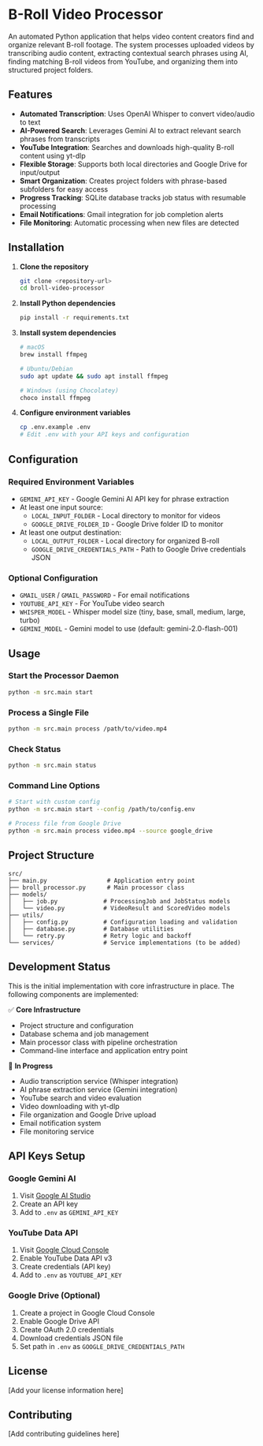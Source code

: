 # B-Roll Video Processor

An automated Python application that helps video content creators find and organize relevant B-roll footage. The system processes uploaded videos by transcribing audio content, extracting contextual search phrases using AI, finding matching B-roll videos from YouTube, and organizing them into structured project folders.

## Features

- **Automated Transcription**: Uses OpenAI Whisper to convert video/audio to text
- **AI-Powered Search**: Leverages Gemini AI to extract relevant search phrases from transcripts
- **YouTube Integration**: Searches and downloads high-quality B-roll content using yt-dlp
- **Flexible Storage**: Supports both local directories and Google Drive for input/output
- **Smart Organization**: Creates project folders with phrase-based subfolders for easy access
- **Progress Tracking**: SQLite database tracks job status with resumable processing
- **Email Notifications**: Gmail integration for job completion alerts
- **File Monitoring**: Automatic processing when new files are detected

## Installation

1. **Clone the repository**
   ```bash
   git clone <repository-url>
   cd broll-video-processor
   ```

2. **Install Python dependencies**
   ```bash
   pip install -r requirements.txt
   ```

3. **Install system dependencies**
   ```bash
   # macOS
   brew install ffmpeg
   
   # Ubuntu/Debian
   sudo apt update && sudo apt install ffmpeg
   
   # Windows (using Chocolatey)
   choco install ffmpeg
   ```

4. **Configure environment variables**
   ```bash
   cp .env.example .env
   # Edit .env with your API keys and configuration
   ```

## Configuration

### Required Environment Variables

- `GEMINI_API_KEY` - Google Gemini AI API key for phrase extraction
- At least one input source:
  - `LOCAL_INPUT_FOLDER` - Local directory to monitor for videos
  - `GOOGLE_DRIVE_FOLDER_ID` - Google Drive folder ID to monitor
- At least one output destination:
  - `LOCAL_OUTPUT_FOLDER` - Local directory for organized B-roll
  - `GOOGLE_DRIVE_CREDENTIALS_PATH` - Path to Google Drive credentials JSON

### Optional Configuration

- `GMAIL_USER` / `GMAIL_PASSWORD` - For email notifications
- `YOUTUBE_API_KEY` - For YouTube video search
- `WHISPER_MODEL` - Whisper model size (tiny, base, small, medium, large, turbo)
- `GEMINI_MODEL` - Gemini model to use (default: gemini-2.0-flash-001)

## Usage

### Start the Processor Daemon

```bash
python -m src.main start
```

### Process a Single File

```bash
python -m src.main process /path/to/video.mp4
```

### Check Status

```bash
python -m src.main status
```

### Command Line Options

```bash
# Start with custom config
python -m src.main start --config /path/to/config.env

# Process file from Google Drive
python -m src.main process video.mp4 --source google_drive
```

## Project Structure

```
src/
├── main.py                 # Application entry point
├── broll_processor.py      # Main processor class
├── models/
│   ├── job.py             # ProcessingJob and JobStatus models
│   └── video.py           # VideoResult and ScoredVideo models
├── utils/
│   ├── config.py          # Configuration loading and validation
│   ├── database.py        # Database utilities
│   └── retry.py           # Retry logic and backoff
└── services/              # Service implementations (to be added)
```

## Development Status

This is the initial implementation with core infrastructure in place. The following components are implemented:

✅ **Core Infrastructure**
- Project structure and configuration
- Database schema and job management
- Main processor class with pipeline orchestration
- Command-line interface and application entry point

🚧 **In Progress**
- Audio transcription service (Whisper integration)
- AI phrase extraction service (Gemini integration)
- YouTube search and video evaluation
- Video downloading with yt-dlp
- File organization and Google Drive upload
- Email notification system
- File monitoring service

## API Keys Setup

### Google Gemini AI
1. Visit [Google AI Studio](https://aistudio.google.com/)
2. Create an API key
3. Add to `.env` as `GEMINI_API_KEY`

### YouTube Data API
1. Visit [Google Cloud Console](https://console.cloud.google.com/)
2. Enable YouTube Data API v3
3. Create credentials (API key)
4. Add to `.env` as `YOUTUBE_API_KEY`

### Google Drive (Optional)
1. Create a project in Google Cloud Console
2. Enable Google Drive API
3. Create OAuth 2.0 credentials
4. Download credentials JSON file
5. Set path in `.env` as `GOOGLE_DRIVE_CREDENTIALS_PATH`

## License

[Add your license information here]

## Contributing

[Add contributing guidelines here]